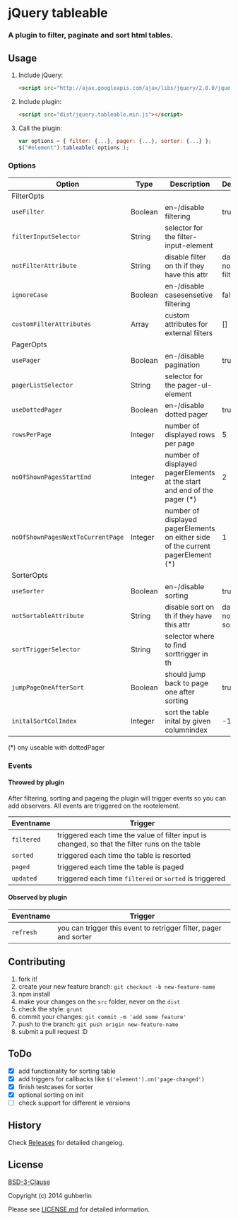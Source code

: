 # jQuery tableable

### A plugin to filter, paginate and sort html tables.

## Usage

1. Include jQuery:

    ```html
    <script src="http://ajax.googleapis.com/ajax/libs/jquery/2.0.0/jquery.min.js"></script>
    ```

2. Include plugin:

    ```html
    <script src="dist/jquery.tableable.min.js"></script>
    ```

3. Call the plugin:

    ```javascript
    var options = { filter: {...}, pager: {...}, sorter: {...} };
    $("#element").tableable( options );
    ```

### Options

| Option                            | Type    | Description                                                                  | Default        |
| --------------------------------- | ------- | ---------------------------------------------------------------------------- | -------------- |
|FilterOpts||||
| `useFilter`                       | Boolean | en-/disable filtering                                                        | true           |
| `filterInputSelector`             | String  | selector for the filter-input-element                                        |                |
| `notFilterAttribute`              | String  | disable filter on th if they have this attr                                  | data-no-filter |
| `ignoreCase`                      | Boolean | en-/disable casesensetive filtering                                          | false          |
| `customFilterAttributes`          | Array   | custom attributes for external filters                                       | []             |
|PagerOpts||||
| `usePager`                        | Boolean | en-/disable pagination                                                       | true           |
| `pagerListSelector`               | String  | selector for the pager-ul-element                                            |                |
| `useDottedPager`                  | Boolean | en-/disable dotted pager                                                     | true           |
| `rowsPerPage`                     | Integer | number of displayed rows per page                                            | 5              |
| `noOfShownPagesStartEnd`          | Integer | number of displayed pagerElements at the start and end of the pager (*)          | 2          |
| `noOfShownPagesNextToCurrentPage` | Integer | number of displayed pagerElements on either side of the current pagerElement (*) | 1          |
|SorterOpts||||
| `useSorter`                       | Boolean | en-/disable sorting                                                          | true           |
| `notSortableAttribute`            | String  | disable sort on th if they have this attr                                    | data-no-sort   |
| `sortTriggerSelector`             | String  | selector where to find sorttrigger in th                                     |                |
| `jumpPageOneAfterSort`            | Boolean | should jump back to page one after sorting                                   | true           |
| `initalSortColIndex`              | Integer | sort the table inital by given columnindex                                   | -1             |

(*) ony useable with dottedPager

### Events

#### Throwed by plugin

After filtering, sorting and pageing the plugin will trigger events so you can add observers. All events are triggered on the rootelement.

| Eventname     | Trigger                                                                                        |
| ------------- | ---------------------------------------------------------------------------------------------- |
| `filtered`    | triggered each time the value of filter input is changed, so that the filter runs on the table |
| `sorted`      | triggered each time the table is resorted                                                      |
| `paged`       | triggered each time the table is paged                                                         |
| `updated`     | triggered each time `filtered` or `sorted` is triggered                                        |

#### Observed by plugin

| Eventname     | Trigger                                                                                        |
| ------------- | ---------------------------------------------------------------------------------------------- |
| `refresh`     | you can trigger this event to retrigger filter, pager and sorter                               |

## Contributing

1. fork it!
2. create your new feature branch: `git checkout -b new-feature-name`
3. npm install
4. make your changes on the `src` folder, never on the `dist`
5. check the style: `grunt`
6. commit your changes: `git commit -m 'add some feature'`
7. push to the branch: `git push origin new-feature-name`
8. submit a pull request :D

## ToDo

- [x] add functionality for sorting table
- [x] add triggers for callbacks like `$('element').on('page-changed')`
- [x] finish testcases for sorter
- [x] optional sorting on init
- [ ] check support for different ie versions

## History

Check [Releases](https://github.com/guhberlin/tableable/releases) for detailed changelog.

## License

[BSD-3-Clause](http://opensource.org/licenses/BSD-3-Clause)

Copyright (c) 2014 guhberlin

Please see [LICENSE.md](https://github.com/guhberlin/tableable/blob/master/LICENSE.md) for detailed information.
